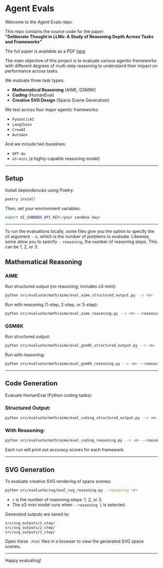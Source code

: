 # Agent Evals

Welcome to the Agent Evals repo.

This repo contains the source code for the paper:  
**"Deliberate Thought in LLMs: A Study of Reasoning Depth Across Tasks and Frameworks"**

The full paper is available as a PDF [here](./Agentic-Reasoning.pdf)

The main objective of this project is to evaluate various agentic frameworks with different degrees of multi-step reasoning to understand their impact on performance across tasks.

We evaluate three task types:
- **Mathematical Reasoning** (AIME, GSM8K)
- **Coding** (HumanEval)
- **Creative SVG Design** (Space Scene Generation)

We test across four major agentic frameworks:
- `PydanticAI`
- `LangChain`
- `CrewAI`
- `AutoGen`

And we include two baselines:
- `GPT-4o`
- `o3-mini` (a highly-capable reasoning model)

---

## Setup

Install dependencies using Poetry:

```bash
poetry install
````

Then, set your environment variables:

```bash
export AI_SANDBOX_API_KEY=<your sandbox key>
```

---

To run the evaluations locally, some files give you the option to specify the cli argument `--n`, which is the number of problems to evaluate. Likewise, some allow you to specify `--reasoning`, the number of reasoning steps. This can be 1, 2, or 3.

## Mathematical Reasoning

### AIME

Run structured output (no reasoning; includes o3-mini):

```bash
python src/evaluate/math/aime/eval_aime_structured_output.py --n <n>
```

Run with reasoning (1-step, 2-step, or 3-step):

```bash
python src/evaluate/math/aime/eval_aime_reasoning.py --n <n> --reasoning <r>
```

### GSM8K

Run structured output:

```bash
python src/evaluate/math/aime/eval_gsm8k_structured_output.py --n <n>
```

Run with reasoning:

```bash
python src/evaluate/math/aime/eval_gsm8k_reasoning.py --n <n> --reasoning <r>
```

---

## Code Generation

Evaluate HumanEval (Python coding tasks):

### Structured Output:

```bash
python src/evaluate/math/aime/eval_coding_structured_output.py --n <n>
```

### With Reasoning:

```bash
python src/evaluate/math/aime/eval_coding_reasoning.py --n <n> --reasoning <r>
```

Each run will print out accuracy scores for each framework.

---

## SVG Generation

To evaluate creative SVG rendering of space scenes:

```bash
python src/evaluate/svg/eval_svg_reasoning.py --reasoning <r>
```

* `r` is the number of reasoning steps: 1, 2, or 3.
* The o3-mini model runs when `--reasoning 1` is selected.

Generated outputs are saved to:

```bash
src/svg_outputs/1_step/
src/svg_outputs/2_step/
src/svg_outputs/3_step/
```

Open these `.html` files in a browser to view the generated SVG space scenes.

---

Happy evaluating!
